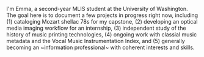 I'm Emma, a second-year MLIS student at the University of Washington.
The goal here is to document a few projects in progress right now,
including (1) cataloging Mozart shellac 78s for my capstone,
(2) developing an optical media imaging workflow for an internship,
(3) independent study of the history of music printing technologies,
(4) ongoing work with classial music metadata and the Vocal Music
Instrumentation Index, and (5) generally becoming an \~information
professional\~ with coherent interests and skills.
